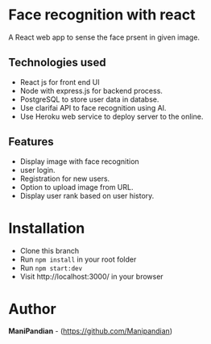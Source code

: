 # Face recognition with react

A React web app to sense the face prsent in given image.

## Technologies used
- React js for front end UI
- Node with express.js for backend process.
- PostgreSQL to store user data in databse.
- Use clarifai API to face recognition using AI.
- Use Heroku web service to deploy server to the online.


## Features
- Display image with face recognition
- user login.
- Registration for new users.
- Option to upload image from URL.
- Display user rank based on user history.


# Installation

- Clone this branch
- Run `npm install` in your root folder
- Run `npm start:dev`
- Visit http://localhost:3000/ in your browser

# Author

**ManiPandian** - (https://github.com/Manipandian)

